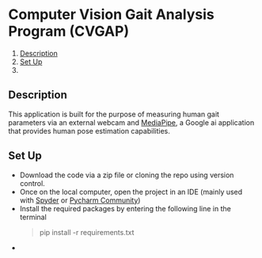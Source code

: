# Computer Vision Gait Analysis Program (CVGAP)

1. [Description](#description)
2. [Set Up](#set-up)
3. 

## Description
This application is built for the purpose of measuring human gait parameters via an external webcam and [MediaPipe](https://github.com/google/mediapipe), a Google ai application that provides human pose estimation capabilities.

## Set Up
- Download the code via a zip file or cloning the repo using version control.
- Once on the local computer, open the project in an IDE (mainly used with [Spyder](https://www.spyder-ide.org/) or [Pycharm Community](https://www.jetbrains.com/pycharm/download/?section=windows))
- Install the required packages by entering the following line in the terminal
    >pip install -r requirements.txt
- 
